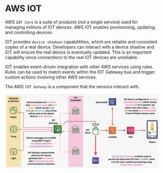 # AWS IOT

AWS `IOT Core` is a suite of products (not a single service) used for managing millions of IOT devices. AWS IOT enables provisioning, updating, and controlling devices.

IOT provides `device shadows` capabilitities, which are reliable and consistent copies of a real device. Developers can interact with a device shadow and IOT will ensure the real device is eventually updated. This is an important capability since connections to the real IOT devices are unreliable.

IOT enables event-driven integration with other AWS services using rules. Rules can be used to match events within the IOT Gateway bus and trigger custom actions involving other AWS services.

The AWS `IOT Gatway` is a component that the sensors interact with.

![AWS IOT](../static/images/iot.png)